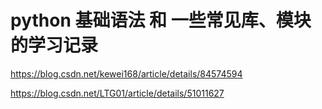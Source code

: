 # python 基础语法 和 一些常见库、模块的学习记录

https://blog.csdn.net/kewei168/article/details/84574594

https://blog.csdn.net/LTG01/article/details/51011627